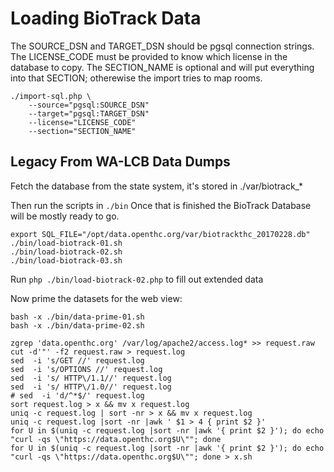 # Loading BioTrack Data

The SOURCE_DSN and TARGET_DSN should be pgsql connection strings.
The LICENSE_CODE must be provided to know which license in the database to copy.
The SECTION_NAME is optional and will put everything into that SECTION; otherewise the import tries to map rooms.

```
./import-sql.php \
	--source="pgsql:SOURCE_DSN"
	--target="pgsql:TARGET_DSN"
	--license="LICENSE_CODE"
	--section="SECTION_NAME"
```


## Legacy From WA-LCB Data Dumps

Fetch the database from the state system, it's stored in ./var/biotrack_*

Then run the scripts in `./bin`
Once that is finished the BioTrack Database will be mostly ready to go.

	export SQL_FILE="/opt/data.openthc.org/var/biotrackthc_20170228.db"
	./bin/load-biotrack-01.sh
	./bin/load-biotrack-02.sh
	./bin/load-biotrack-03.sh

Run `php ./bin/load-biotrack-02.php` to fill out extended data

Now prime the datasets for the web view:

```
bash -x ./bin/data-prime-01.sh
bash -x ./bin/data-prime-02.sh

zgrep 'data.openthc.org' /var/log/apache2/access.log* >> request.raw
cut -d'"' -f2 request.raw > request.log
sed  -i 's/GET //' request.log
sed  -i 's/OPTIONS //' request.log
sed  -i 's/ HTTP\/1.1//' request.log
sed  -i 's/ HTTP\/1.0//' request.log
# sed  -i 'd/^*$/' request.log
sort request.log > x && mv x request.log
uniq -c request.log | sort -nr > x && mv x request.log
uniq -c request.log |sort -nr |awk ' $1 > 4 { print $2 }'
for U in $(uniq -c request.log |sort -nr |awk '{ print $2 }'); do echo "curl -qs \"https://data.openthc.org$U\""; done
for U in $(uniq -c request.log |sort -nr |awk '{ print $2 }'); do echo "curl -qs \"https://data.openthc.org$U\""; done > x.sh
```
